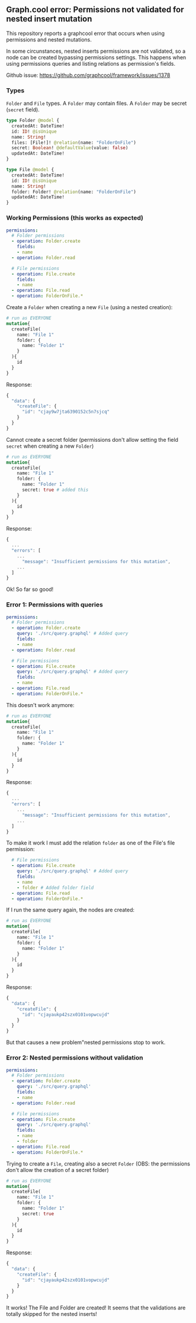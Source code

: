 ## Graph.cool error: Permissions not validated for nested insert mutation

This repository reports a graphcool error that occurs when using permissions and nested mutations. 

In some circunstances, nested inserts permissions are not validated, so a node can be created bypassing permissions settings. This happens when using permissions queries and listing relations as permission's fields.

Github issue: https://github.com/graphcool/framework/issues/1378

### Types

`Folder` and `File` types. A `Folder` may contain files. A `Folder` may be secret (`secret` field).
```graphql schema
type Folder @model {
  createdAt: DateTime!
  id: ID! @isUnique
  name: String!
  files: [File!]! @relation(name: "FolderOnFile")
  secret: Boolean! @defaultValue(value: false)
  updatedAt: DateTime!
}

type File @model {
  createdAt: DateTime!
  id: ID! @isUnique
  name: String!
  folder: Folder! @relation(name: "FolderOnFile")
  updatedAt: DateTime!
}
```

### Working Permissions (this works as expected)

```yaml
permissions:
  # Folder permissions
  - operation: Folder.create
    fields:
    - name
  - operation: Folder.read

  # File permissions
  - operation: File.create
    fields:
    - name
  - operation: File.read
  - operation: FolderOnFile.*

```

Create a `Folder` when creating a new `File` (using a nested creation):

```graphql
# run as EVERYONE
mutation{
  createFile(
    name: "File 1"
    folder: {
      name: "Folder 1"
    }
  ){
    id
  }
}
```
Response: 
```javascript
{
  "data": {
    "createFile": {
      "id": "cjay9w7jta6390152c5n7sjcq"
    }
  }
}
```

Cannot create a secret folder (permissions don't allow setting the field `secret` when creating a new `Folder`)

```graphql
# run as EVERYONE
mutation{
  createFile(
    name: "File 1"
    folder: {
      name: "Folder 1"
      secret: true # added this
    }
  ){
    id
  }
}
```
Response: 
```javascript
{
  ...
  "errors": [
    ...
      "message": "Insufficient permissions for this mutation",
    ...
  ]
}
```

Ok! So far so good!

### Error 1: Permissions with queries


```yaml
permissions:
  # Folder permissions
  - operation: Folder.create
    query: './src/query.graphql' # Added query
    fields:
    - name
  - operation: Folder.read

  # File permissions
  - operation: File.create
    query: './src/query.graphql' # Added query
    fields:
    - name
  - operation: File.read
  - operation: FolderOnFile.*

```

This doesn't work anymore:

```graphql
# run as EVERYONE
mutation{
  createFile(
    name: "File 1"
    folder: {
      name: "Folder 1"
    }
  ){
    id
  }
}
```
Response: 
```javascript
{
  ...
  "errors": [
    ...
      "message": "Insufficient permissions for this mutation",
    ...
  ]
}
```

To make it work I must add the relation `folder` as one of the File's file permission:
```yaml
  # File permissions
  - operation: File.create
    query: './src/query.graphql' # Added query
    fields:
    - name
    - folder # Added folder field
  - operation: File.read
  - operation: FolderOnFile.*

```

If I run the same query again, the nodes are created: 

```graphql
# run as EVERYONE
mutation{
  createFile(
    name: "File 1"
    folder: {
      name: "Folder 1"
    }
  ){
    id
  }
}
```
Response: 
```javascript
{
  "data": {
    "createFile": {
      "id": "cjayaukp42szx0101vopwcujd"
    }
  }
}
```

But that causes a new problem"nested permissions stop to work.

### Error 2: Nested permissions without validation

```yaml
permissions:
  # Folder permissions
  - operation: Folder.create
    query: './src/query.graphql' 
    fields:
    - name
  - operation: Folder.read

  # File permissions
  - operation: File.create
    query: './src/query.graphql'
    fields:
    - name
    - folder
  - operation: File.read
  - operation: FolderOnFile.*

```

Trying to create a `File`, creating also a secret `Folder` (OBS: the permissions don't allow the creation of a secret folder)

```graphql
# run as EVERYONE
mutation{
  createFile(
    name: "File 1"
    folder: {
      name: "Folder 1"
      secret: true
    }
  ){
    id
  }
}
```
Response: 
```javascript
{
  "data": {
    "createFile": {
      "id": "cjayaukp42szx0101vopwcujd"
    }
  }
}
```

It works! The File and Folder are created! It seems that the validations are totally skipped for the nested inserts!

